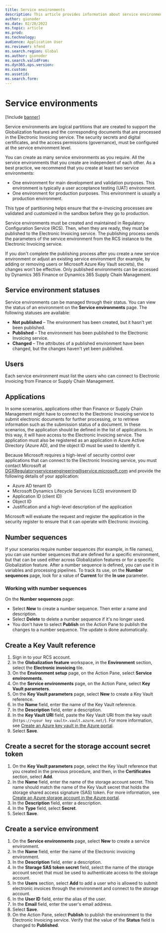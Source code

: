 ```yaml
---
title: Service environments
description: This article provides information about service environments for Electronic invoicing and explains how to set them up.
author: gionoder
ms.date: 02/28/2022
ms.topic: article
ms.prod: 
ms.technology: 
audience: Application User
ms.reviewer: kfend
ms.search.region: Global
ms.author: gionoder
ms.search.validFrom: 
ms.dyn365.ops.version: 
ms.custom: 
ms.assetid: 
ms.search.form: 
---
```


# Service environments

[!include [banner](../../includes/banner.md)]

Service environments are logical partitions that are created to support the Globalization features and the corresponding documents that are processed in the Electronic Invoicing service. The security secrets and digital certificates, and the access permissions (governance), must be configured at the service environment level.

You can create as many service environments as you require. All the service environments that you create are independent of each other. As a best practice, we recommend that you create at least two service environments:

- One environment for main development and validation purposes. This environment is typically a user acceptance testing (UAT) environment.
- One environment for production purposes. This environment is usually a production environment.

This type of partitioning helps ensure that the e-invoicing processes are validated and customized in the sandbox before they go to production.

Service environments must be created and maintained in Regulatory Configuration Service (RCS). Then, when they are ready, they must be published to the Electronic Invoicing service. The publishing process sends the parameters of the service environment from the RCS instance to the Electronic Invoicing service.

If you don't complete the publishing process after you create a new service environment or adjust an existing service environment (for example, by adding or removing users or Microsoft Azure Key Vault secrets), the changes won't be effective. Only published environments can be accessed by Dynamics 365 Finance or Dynamics 365 Supply Chain Management.

## Service environment statuses

Service environments can be managed through their status. You can view the status of an environment on the **Service environments** page. The following statuses are available:

- **Not published** – The environment has been created, but it hasn't yet been published.
- **Published** – The environment has been published to the Electronic Invoicing service.
- **Changed** – The attributes of a published environment have been changed, but the changes haven't yet been published.

## Users

Each service environment must list the users who can connect to Electronic invoicing from Finance or Supply Chain Management.

## Applications

In some scenarios, applications other than Finance or Supply Chain Management might have to connect to the Electronic Invoicing service to submit electronic documents for further processing, or to retrieve information such as the submission status of a document. In these scenarios, the application should be defined in the list of applications. In this way, it will have access to the Electronic Invoicing service. The application must also be registered as an application in Azure Active Directory (Azure AD), and the object ID must be used to identify it. 

Because Microsoft requires a high-level of security control over applications that can connect to the Electronic Invoicing service, you must contact Microsoft at <DGXRegulatoryservicesengineering@service.microsoft.com> and provide the following details of your application:

- Azure AD tenant ID
- Microsoft Dynamics Lifecycle Services (LCS) environment ID
- Application ID (client ID)
- Object ID
- Justification and a high-level description of the application

Microsoft will evaluate the request and register the application in the security register to ensure that it can operate with Electronic invoicing.

## Number sequences

If your scenarios require number sequences (for example, in file names), you can use number sequences that are defined for a specific environment, but that can be used either across Globalization features or for a specific Globalization feature. After a number sequence is defined, you can use it in variables and processing pipelines. To track its use, on the **Number sequences** page, look for a value of **Current** for the **In use** parameter.

### Working with number sequences
On the **Number sequences** page: 

- Select **New** to create a number sequence. Then enter a name and description. 
- Select **Delete** to delete a number sequence if it's no longer used.
- You don't have to select **Publish** on the Action Pane to publish the changes to a number sequence. The update is done automatically.

## Create a Key Vault reference

1. Sign in to your RCS account.
2. In the **Globalization feature** workspace, in the **Environment** section, select the **Electronic invoicing** tile.
3. On the **Environment setup** page, on the Action Pane, select **Service environments**.
4. On the **Service environments** page, on the Action Pane, select **Key Vault parameters**.
5. On the **Key Vault parameters** page, select **New** to create a Key Vault reference.
6. In the **Name** field, enter the name of the Key Vault reference.
7. In the **Description** field, enter a description.
8. In the **Key Vault URI** field, paste the Key Vault URI from the key vault (`https://<your key vault>.vault.azure.net/`). For more information, see [Create an Azure key vault in the Azure portal](e-invoicing-create-azure-key-vault-azure-portal.md).
9. Select **Save**.
	
## Create a secret for the storage account secret token

1. On the **Key Vault parameters** page, select the Key Vault reference that you created in the previous procedure, and then, in the **Certificates** section, select **Add**.
2. In the **Name** field, enter the name of the storage account secret. This name should match the name of the Key Vault secret that holds the storage shared access signature (SAS) token. For more information, see [Create an Azure storage account in the Azure portal](e-invoicing-create-azure-storage-account-azure-portal.md). 
3. In the **Description** field, enter a description.
4. In the **Type** field, select **Secret**.
5. Select **Save**.
	
## Create a service environment

1. On the **Service environments** page, select **New** to create a service environment.
2. In the **Name** field, enter the name of the Electronic invoicing environment.
3. In the **Description** field, enter a description.
4. In the **Storage SAS token secret** field, select the name of the storage account secret that must be used to authenticate access to the storage account.
5. In the **Users** section, select **Add** to add a user who is allowed to submit electronic invoices through the environment and connect to the storage account.
6. In the **User ID** field, enter the alias of the user. 
7. In the **Email** field, enter the user's email address.
8. Select **Save**.
9. On the Action Pane, select **Publish** to publish the environment to the Electronic Invoicing service. Verify that the value of the **Status** field is changed to **Published**.
